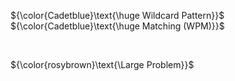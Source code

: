 ${\color{Cadetblue}\text{\huge Wildcard Pattern}}$  
${\color{Cadetblue}\text{\huge Matching (WPM)}}$

<br />

${\color{rosybrown}\text{\Large Problem}}$
